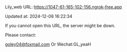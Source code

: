 Lily_web URL: https://1047-61-165-102-156.ngrok-free.app

Updated at: 2024-12-08 16:22:34

If you cannot open this URL, the server might be down.

Please contact: 

goley04@foxmail.com Or Wechat:GL_yeaH